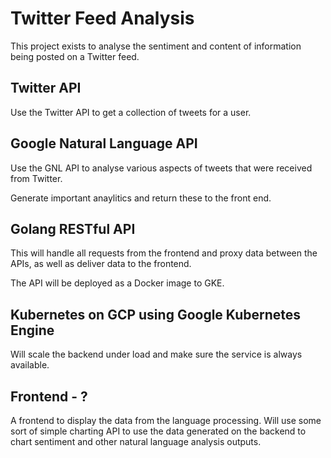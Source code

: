 # Twitter Feed Analysis

This project exists to analyse the sentiment and content of information being
posted on a Twitter feed.

## Twitter API

Use the Twitter API to get a collection of tweets for a user.

## Google Natural Language API

Use the GNL API to analyse various aspects of tweets that were received from
Twitter.

Generate important anaylitics and return these to the front end.

## Golang RESTful API

This will handle all requests from the frontend and proxy data between the APIs,
as well as deliver data to the frontend.

The API will be deployed as a Docker image to GKE.

## Kubernetes on GCP using Google Kubernetes Engine

Will scale the backend under load and make sure the service is always available.

## Frontend - ?

A frontend to display the data from the language processing. Will use some sort
of simple charting API to use the data generated on the backend to chart
sentiment and other natural language analysis outputs.
